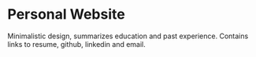# Personal Website

Minimalistic design, summarizes education and past experience.
Contains links to resume, github, linkedin and email.
